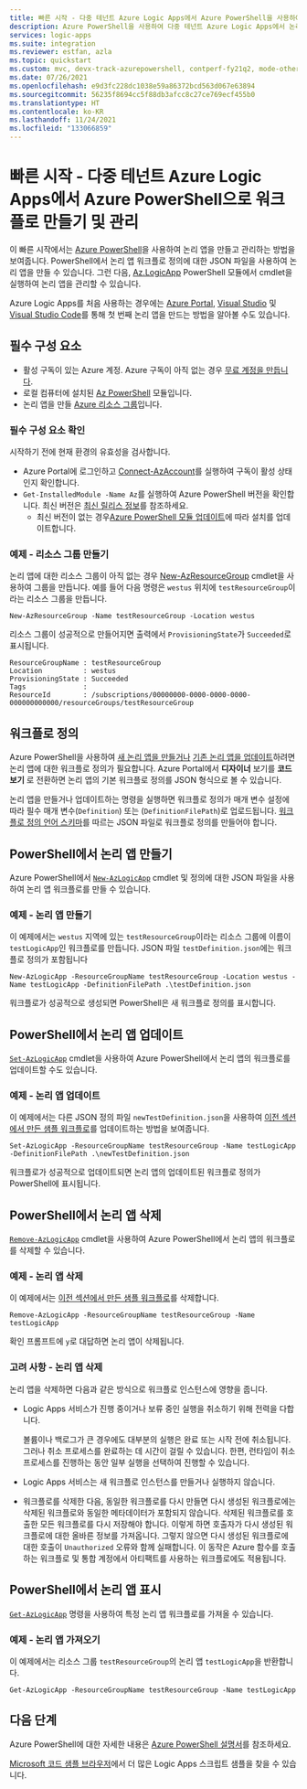 ```yaml
---
title: 빠른 시작 - 다중 테넌트 Azure Logic Apps에서 Azure PowerShell을 사용하여 워크플로 만들기 및 관리
description: Azure PowerShell을 사용하여 다중 테넌트 Azure Logic Apps에서 논리 앱 워크플로를 만들고 관리합니다.
services: logic-apps
ms.suite: integration
ms.reviewer: estfan, azla
ms.topic: quickstart
ms.custom: mvc, devx-track-azurepowershell, contperf-fy21q2, mode-other
ms.date: 07/26/2021
ms.openlocfilehash: e9d3fc228dc1038e59a86372bcd563d067e63894
ms.sourcegitcommit: 56235f8694cc5f88db3afcc8c27ce769ecf455b0
ms.translationtype: HT
ms.contentlocale: ko-KR
ms.lasthandoff: 11/24/2021
ms.locfileid: "133066859"
---
```

# <a name="quickstart-create-and-manage-workflows-using-azure-powershell-in-multi-tenant-azure-logic-apps"></a>빠른 시작 - 다중 테넌트 Azure Logic Apps에서 Azure PowerShell으로 워크플로 만들기 및 관리

이 빠른 시작에서는 [Azure PowerShell](/powershell/azure/install-az-ps)을 사용하여 논리 앱을 만들고 관리하는 방법을 보여줍니다. PowerShell에서 논리 앱 워크플로 정의에 대한 JSON 파일을 사용하여 논리 앱을 만들 수 있습니다. 그런 다음, [Az.LogicApp](/powershell/module/az.logicapp/) PowerShell 모듈에서 cmdlet을 실행하여 논리 앱을 관리할 수 있습니다.

Azure Logic Apps를 처음 사용하는 경우에는 [Azure Portal](quickstart-create-first-logic-app-workflow.md), [Visual Studio](quickstart-create-logic-apps-with-visual-studio.md) 및 [Visual Studio Code](quickstart-create-logic-apps-visual-studio-code.md)를 통해 첫 번째 논리 앱을 만드는 방법을 알아볼 수도 있습니다.

## <a name="prerequisites"></a>필수 구성 요소

* 활성 구독이 있는 Azure 계정. Azure 구독이 아직 없는 경우 [무료 계정을 만듭니다](https://azure.microsoft.com/free/?WT.mc_id=A261C142F).
* 로컬 컴퓨터에 설치된 [Az PowerShell](/powershell/azure/install-az-ps) 모듈입니다.
* 논리 앱을 만들 [Azure 리소스 그룹](#example---create-resource-group)입니다.

### <a name="prerequisite-check"></a>필수 구성 요소 확인

시작하기 전에 현재 환경의 유효성을 검사합니다.

* Azure Portal에 로그인하고 [Connect-AzAccount](/powershell/module/az.accounts/connect-azaccount)를 실행하여 구독이 활성 상태인지 확인합니다.
* `Get-InstalledModule -Name Az`를 실행하여 Azure PowerShell 버전을 확인합니다. 최신 버전은 [최신 릴리스 정보](/powershell/azure/migrate-az-6.0.0)를 참조하세요.
  * 최신 버전이 없는 경우[Azure PowerShell 모듈 업데이트](/powershell/azure/install-az-ps#update-the-azure-powershell-module)에 따라 설치를 업데이트합니다.

### <a name="example---create-resource-group"></a>예제 - 리소스 그룹 만들기

논리 앱에 대한 리소스 그룹이 아직 없는 경우 [New-AzResourceGroup](/powershell/module/az.resources/new-azresourcegroup) cmdlet을 사용하여 그룹을 만듭니다. 예를 들어 다음 명령은 `westus` 위치에 `testResourceGroup`이라는 리소스 그룹을 만듭니다.

```azurepowershell-interactive
New-AzResourceGroup -Name testResourceGroup -Location westus
```

리소스 그룹이 성공적으로 만들어지면 출력에서 `ProvisioningState`가 `Succeeded`로 표시됩니다.

```Output
ResourceGroupName : testResourceGroup
Location          : westus
ProvisioningState : Succeeded
Tags              :
ResourceId        : /subscriptions/00000000-0000-0000-0000-000000000000/resourceGroups/testResourceGroup
```

## <a name="workflow-definition"></a>워크플로 정의

Azure PowerShell을 사용하여 [새 논리 앱을 만들거나](#create-logic-apps-from-powershell) [기존 논리 앱을 업데이트](#update-logic-apps-from-powershell)하려면 논리 앱에 대한 워크플로 정의가 필요합니다. Azure Portal에서 **디자이너** 보기를 **코드 보기** 로 전환하면 논리 앱의 기본 워크플로 정의를 JSON 형식으로 볼 수 있습니다.

논리 앱을 만들거나 업데이트하는 명령을 실행하면 워크플로 정의가 매개 변수 설정에 따라 필수 매개 변수(`Definition`) 또는 (`DefinitionFilePath`)로 업로드됩니다. [워크플로 정의 언어 스키마](./logic-apps-workflow-definition-language.md)를 따르는 JSON 파일로 워크플로 정의를 만들어야 합니다.

## <a name="create-logic-apps-from-powershell"></a>PowerShell에서 논리 앱 만들기

Azure PowerShell에서 [`New-AzLogicApp`](/powershell/module/az.logicapp/new-azlogicapp) cmdlet 및 정의에 대한 JSON 파일을 사용하여 논리 앱 워크플로를 만들 수 있습니다.

### <a name="example---create-logic-app"></a>예제 - 논리 앱 만들기

이 예제에서는 `westus` 지역에 있는 `testResourceGroup`이라는 리소스 그룹에 이름이 `testLogicApp`인 워크플로를 만듭니다. JSON 파일 `testDefinition.json`에는 워크플로 정의가 포함됩니다

```azurepowershell-interactive
New-AzLogicApp -ResourceGroupName testResourceGroup -Location westus -Name testLogicApp -DefinitionFilePath .\testDefinition.json
```

워크플로가 성공적으로 생성되면 PowerShell은 새 워크플로 정의를 표시합니다.

## <a name="update-logic-apps-from-powershell"></a>PowerShell에서 논리 앱 업데이트

[`Set-AzLogicApp`](/powershell/module/az.logicapp/set-azlogicapp) cmdlet을 사용하여 Azure PowerShell에서 논리 앱의 워크플로를 업데이트할 수도 있습니다.

### <a name="example---update-logic-app"></a>예제 - 논리 앱 업데이트

이 예제에서는 다른 JSON 정의 파일 `newTestDefinition.json`을 사용하여 [이전 섹션에서 만든 샘플 워크플로](#example---create-logic-app)를 업데이트하는 방법을 보여줍니다.

```azurepowershell-interactive
Set-AzLogicApp -ResourceGroupName testResourceGroup -Name testLogicApp -DefinitionFilePath .\newTestDefinition.json
```

워크플로가 성공적으로 업데이트되면 논리 앱의 업데이트된 워크플로 정의가 PowerShell에 표시됩니다.

## <a name="delete-logic-apps-from-powershell"></a>PowerShell에서 논리 앱 삭제

[`Remove-AzLogicApp`](/powershell/module/az.logicapp/remove-azlogicapp) cmdlet을 사용하여 Azure PowerShell에서 논리 앱의 워크플로를 삭제할 수 있습니다.

### <a name="example---delete-logic-app"></a>예제 - 논리 앱 삭제

이 예제에서는 [이전 섹션에서 만든 샘플 워크플로](#example---create-logic-app)를 삭제합니다.

```azurepowershell-interactive
Remove-AzLogicApp -ResourceGroupName testResourceGroup -Name testLogicApp
```

확인 프롬프트에 `y`로 대답하면 논리 앱이 삭제됩니다.

### <a name="considerations---delete-logic-app"></a>고려 사항 - 논리 앱 삭제

논리 앱을 삭제하면 다음과 같은 방식으로 워크플로 인스턴스에 영향을 줍니다.

* Logic Apps 서비스가 진행 중이거나 보류 중인 실행을 취소하기 위해 전력을 다합니다.

  볼륨이나 백로그가 큰 경우에도 대부분의 실행은 완료 또는 시작 전에 취소됩니다. 그러나 취소 프로세스를 완료하는 데 시간이 걸릴 수 있습니다. 한편, 런타임이 취소 프로세스를 진행하는 동안 일부 실행을 선택하여 진행할 수 있습니다.

* Logic Apps 서비스는 새 워크플로 인스턴스를 만들거나 실행하지 않습니다.

* 워크플로를 삭제한 다음, 동일한 워크플로를 다시 만들면 다시 생성된 워크플로에는 삭제된 워크플로와 동일한 메타데이터가 포함되지 않습니다. 삭제된 워크플로를 호출한 모든 워크플로를 다시 저장해야 합니다. 이렇게 하면 호출자가 다시 생성된 워크플로에 대한 올바른 정보를 가져옵니다. 그렇지 않으면 다시 생성된 워크플로에 대한 호출이 `Unauthorized` 오류와 함께 실패합니다. 이 동작은 Azure 함수를 호출하는 워크플로 및 통합 계정에서 아티팩트를 사용하는 워크플로에도 적용됩니다.

## <a name="show-logic-apps-in-powershell"></a>PowerShell에서 논리 앱 표시

[`Get-AzLogicApp`](/powershell/module/az.logicapp/get-azlogicapp) 명령을 사용하여 특정 논리 앱 워크플로를 가져올 수 있습니다.

### <a name="example---get-logic-app"></a>예제 - 논리 앱 가져오기

이 예제에서는 리소스 그룹 `testResourceGroup`의 논리 앱 `testLogicApp`을 반환합니다.

```azurepowershell-interactive
Get-AzLogicApp -ResourceGroupName testResourceGroup -Name testLogicApp
```

## <a name="next-steps"></a>다음 단계

Azure PowerShell에 대한 자세한 내용은 [Azure PowerShell 설명서](/powershell/azure/)를 참조하세요.

[Microsoft 코드 샘플 브라우저](/samples/browse/?products=azure-logic-apps)에서 더 많은 Logic Apps 스크립트 샘플을 찾을 수 있습니다.
